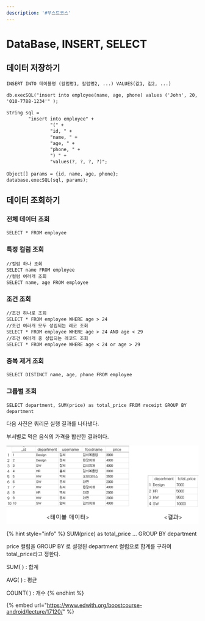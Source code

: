 ```yaml
---
description: '#부스트코스'
---
```


# DataBase, INSERT, SELECT

## 데이터 저장하기 

```text
INSERT INTO 테이블명 (칼럼명1, 칼럼명2, ...) VALUES(값1, 값2, ...)
```

```text
db.execSQL("insert into employee(name, age, phone) values ('John', 20, '010-7788-1234'" );
```

```text
String sql =
        "insert into employee" +
                "(" +
                "id, " +
                "name, " +
                "age, " +
                "phone, " +
                ") " +
                "values(?, ?, ?, ?)";

Object[] params = {id, name, age, phone};
database.execSQL(sql, params);
```

## 데이터 조회하기

### 전체 데이터 조회 

```text
SELECT * FROM employee
```

### 특정 컬럼 조회

```text
//컬럼 하나 조회
SELECT name FROM employee
//컬럼 여러개 조회 
SELECT name, age FROM employee
```

### 조건 조회 

```text
//조건 하나로 조회
SELECT * FROM employee WHERE age > 24
//조건 여러개 모두 성립되는 레코 조회 
SELECT * FROM employee WHERE age > 24 AND age < 29 
//조건 여러개 중 성립되는 레코드 조회 
SELECT * FROM employee WHERE age < 24 or age > 29
```

### 중복 제거 조회 

```text
SELECT DISTINCT name, age, phone FROM employee 
```

### 그룹별 조회 

```text
SELECT department, SUM(price) as total_price FROM receipt GROUP BY department
```

다음 사진은 쿼리문 실행 결과를 나타낸다. 

부서별로 먹은 음식의 가격을 합산한 결과이다.

![](../.gitbook/assets/select_group_by.png)

{% hint style="info" %}
SUM\(price\) as total\_price ... GROUP BY department

price 컬럼을 GROUP BY 로 설정된 department 컬럼으로 합계를 구하여 total\_price라고 정한다.

SUM\( \) : 합계 

AVG\( \) : 평균 

COUNT\( \) : 개수 
{% endhint %}

{% embed url="https://www.edwith.org/boostcourse-android/lecture/17120/" %}



